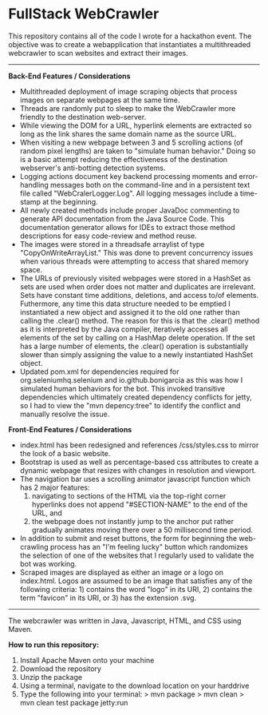 # FullStack WebCrawler
This repository contains all of the code I wrote for a hackathon event. The objective was to create a webapplication that instantiates a multithreaded webcrawler to scan websites and extract their images.

------------------------------------------------

<b>Back-End Features / Considerations</b>
- Multithreaded deployment of image scraping objects that process images on separate webpages at the same time.
- Threads are randomly put to sleep to make the WebCrawler more friendly to the destination web-server.
- While viewing the DOM for a URL, hyperlink elements are extracted so long as the link shares the same domain name as the source URL.
- When visiting a new webpage between 3 and 5 scrolling actions (of random pixel lengths) are taken to "simulate human behavior." Doing so is a basic attempt reducing the effectiveness of the destination webserver's anti-botting detection systems.
- Logging actions document key backend processing moments and error-handling messages both on the command-line and in a persistent text file called "WebCralerLogger.Log". All logging messages include a time-stamp at the beginning.
- All newly created methods include proper JavaDoc commenting to generate API documentation from the Java Source Code. This documentation generator allows for IDEs to extract those method descriptions for easy code-review and method reuse.
- The images were stored in a threadsafe arraylist of type "CopyOnWriteArrayList<Element>." This was done to prevent concurrency issues when various threads were attempting to access that shared memory space.
- The URLs of previously visited webpages were stored in a HashSet as sets are used when order does not matter and duplicates are irrelevant. Sets have constant time additions, deletions, and access to/of elements. Futhermore, any time this data structure needed to be emptied I instantiated a new object and assigned it to the old one rather than calling the .clear() method. The reason for this is that the .clear() method as it is interpreted by the Java compiler, iteratively accesses all elements of the set by calling on a HashMap delete operation. If the set has a large number of elements, the .clear() operation is substantially slower than simply assigning the value to a newly instantiated HashSet object.
- Updated pom.xml for dependencies required for org.seleniumhq.selenium and io.github.bonigarcia as this was how I simulated human behaviors for the bot. This invoked transitive dependencies which ultimately created dependency conflicts for jetty, so I had to view the "mvn depency:tree" to identify the conflict and manually resolve the issue.

<b>Front-End Features / Considerations</b>
- index.html has been redesigned and references /css/styles.css to mirror the look of a basic website.
- Bootstrap is used as well as percentage-based css attributes to create a dynamic webpage that resizes with changes in resolution and viewport.
- The navigation bar uses a scrolling animator javascript function which has 2 major features:
	1) navigating to sections of the HTML via the top-right corner hyperlinks does not append "#SECTION-NAME" to the end of the URL, and
	2) the webpage does not instantly jump to the anchor put rather gradually animates moving there over a 50 millisecond time period.
- In addition to submit and reset buttons, the form for beginning the web-crawling process has an "I'm feeling lucky" button which randomizes the selection of one of the websites that I regularly used to validate the bot was working.
- Scraped images are displayed as either an image or a logo on index.html. Logos are assumed to be an image that satisfies any of the following criteria: 1) contains the word "logo" in its URI, 2) contains the term "favicon" in its URI, or 3) has the extension .svg.

------------------------------------------------

The webcrawler was written in Java, Javascript, HTML, and CSS using Maven.

<b>How to run this repository:</b>

1) Install Apache Maven onto your machine
2) Download the repository
3) Unzip the package
4) Using a terminal, navigate to the download location on your harddrive
5) Type the following into your terminal:
		> mvn package
		> mvn clean
		> mvn clean test package jetty:run